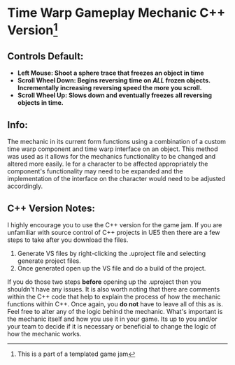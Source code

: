 # Time Warp Gameplay Mechanic C++ Version[^1]
[^1]: This is a part of a templated game jam

## Controls Default:
- **Left Mouse: Shoot a sphere trace that freezes an object in time**
- **Scroll Wheel Down: Begins reversing time on *ALL* frozen objects. Incrementally increasing reversing speed the more you scroll.**
- **Scroll Wheel Up: Slows down and eventually freezes all reversing objects in time.**

## Info:
The mechanic in its current form functions using a combination of a custom time warp component and time warp interface on an object.
This method was used as it allows for the mechanics functionality to be changed and altered more easily. Ie for a character to be affected appropriately
the component's functionality may need to be expanded and the implementation of the interface on the character would need to be adjusted accordingly.

## C++ Version Notes:
I highly encourage you to use the C++ version for the game jam. If you are unfamiliar with source control of C++ projects in UE5
then there are a few steps to take after you download the files.

1. Generate VS files by right-clicking the .uproject file and selecting generate project files.
2. Once generated open up the VS file and do a build of the project.

If you do those two steps **before** opening up the .uproject then you shouldn't have any issues.
It is also worth noting that there are comments within the C++ code that help to explain the process of how the mechanic functions within C++.
Once again, you **do not** have to leave all of this as is. Feel free to alter any of the logic behind the mechanic.
What's important is the mechanic itself and how you use it in your game.
Its up to you and/or your team to decide if it is necessary or beneficial to change the logic of how the mechanic works.

